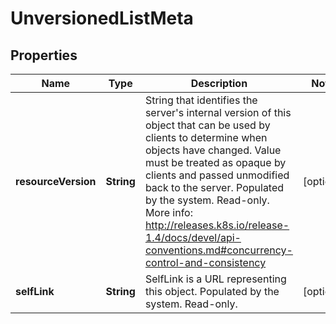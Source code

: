 
# UnversionedListMeta

## Properties
Name | Type | Description | Notes
------------ | ------------- | ------------- | -------------
**resourceVersion** | **String** | String that identifies the server&#39;s internal version of this object that can be used by clients to determine when objects have changed. Value must be treated as opaque by clients and passed unmodified back to the server. Populated by the system. Read-only. More info: http://releases.k8s.io/release-1.4/docs/devel/api-conventions.md#concurrency-control-and-consistency |  [optional]
**selfLink** | **String** | SelfLink is a URL representing this object. Populated by the system. Read-only. |  [optional]



